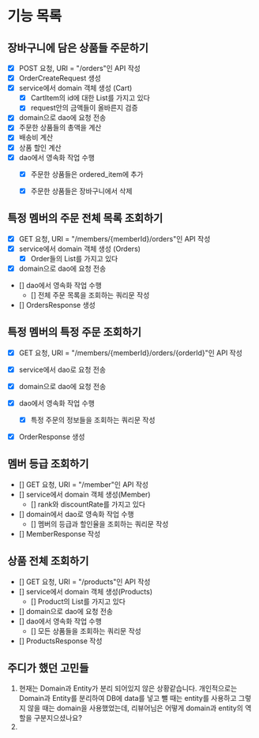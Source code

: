 # 기능 목록

## 장바구니에 담은 상품들 주문하기
- [x] POST 요청, URI = "/orders"인 API 작성
- [x] OrderCreateRequest 생성
- [x] service에서 domain 객체 생성 (Cart)
  - [x] CartItem의 id에 대한 List를 가지고 있다
  - [x] request안의 금액들이 올바른지 검증
- [x] domain으로 dao에 요청 전송
- [x] 주문한 상품들의 총액을 계산
- [x] 배송비 계산
- [x] 상품 할인 계산
- [x] dao에서 영속화 작업 수행
  - [x] 주문한 상품들은 ordered_item에 추가
  - [x] 주문한 상품들은 장바구니에서 삭제


## 특정 멤버의 주문 전체 목록 조회하기
- [x] GET 요청, URI = "/members/{memberId}/orders"인 API 작성
- [x] service에서 domain 객체 생성 (Orders)
  - [x] Order들의 List를 가지고 있다 
- [x] domain으로 dao에 요청 전송
- [] dao에서 영속화 작업 수행
  - [] 전체 주문 목록을 조회하는 쿼리문 작성
- [] OrdersResponse 생성


## 특정 멤버의 특정 주문 조회하기
- [x] GET 요청, URI = "/members/{memberId}/orders/{orderId}"인 API 작성
- [x] service에서 dao로 요청 전송
- [x] domain으로 dao에 요청 전송
- [x] dao에서 영속화 작업 수행
  - [x] 특정 주문의 정보들을 조회하는 쿼리문 작성
- [x] OrderResponse 생성


## 멤버 등급 조회하기
- [] GET 요청, URI = "/member"인 API 작성
- [] service에서 domain 객체 생성(Member)
  - [] rank와 discountRate를 가지고 있다
- [] domain에서 dao로 영속화 작업 수행
  - [] 멤버의 등급과 할인율을 조회하는 쿼리문 작성
- [] MemberResponse 작성 

## 상품 전체 조회하기
- [] GET 요청, URI = "/products"인 API 작성
- [] service에서 domain 객체 생성(Products)
  - [] Product의 List를 가지고 있다 
- [] domain으로 dao에 요청 전송
- [] dao에서 영속화 작업 수행
  - [] 모든 상품들을 조회하는 쿼리문 작성 
- [] ProductsResponse 작성


## 주디가 했던 고민들
1. 현재는 Domain과 Entity가 분리 되어있지 않은 상황같습니다. 개인적으로는 Domain과 Entity를 분리하여 DB에 data를 넣고 뺄 때는 entity를 사용하고 그렇지 않을 때는 domain을 사용했었는데, 리뷰어님은 어떻게 domain과 entity의 역할을 구분지으셨나요?
2. 
